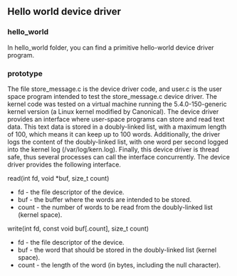 ## Hello world device driver



### hello_world
In hello_world folder, you can find a primitive hello-world device driver program.

### prototype
The file store_message.c is the device driver code, and user.c is the user space program intended to test the store_message.c device driver. The kernel code was tested on a virtual machine running the 5.4.0-150-generic kernel version (a Linux kernel modified by Canonical). The device driver provides an interface where user-space programs can store and read text data. This text data is stored in a doubly-linked list, with a maximum length of 100, which means it can keep up to 100 words. Additionally, the driver logs the content of the doubly-linked list, with one word per second logged into the kernel log (/var/log/kern.log). Finally, this device driver is thread safe, thus several processes can call the interface concurrently. The device driver provides the following interface.

read(int fd, void *buf, size_t count)
- fd - the file descriptor of the device.
- buf - the buffer where the words are intended to be stored.
- count - the number of words to be read from the doubly-linked list (kernel space).

write(int fd, const void buf[.count], size_t count)
- fd - the file descriptor of the device.
- buf - the word that should be stored in the doubly-linked list (kernel space).
- count - the length of the word (in bytes, including the null character).
